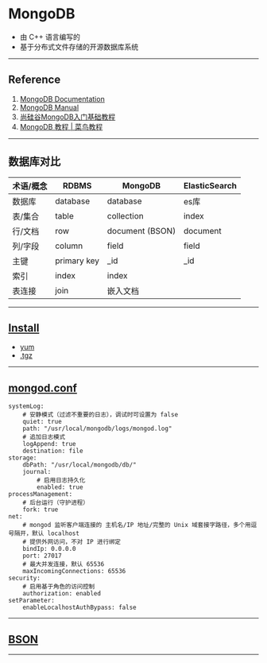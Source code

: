 # MongoDB
- 由 C++ 语言编写的
- 基于分布式文件存储的开源数据库系统
---
## Reference
1. [MongoDB Documentation](https://www.mongodb.com/docs/)
2. [MongoDB Manual](https://www.mongodb.com/docs/manual/)
3. [尚硅谷MongoDB入门基础教程](https://www.bilibili.com/video/BV18s411E78K/)
4. [MongoDB 教程 | 菜鸟教程](https://www.runoob.com/mongodb/mongodb-tutorial.html)
---
## 数据库对比
| 术语/概念 | RDBMS       | MongoDB         | ElasticSearch |
|-------|-------------|-----------------|---------------|
| 数据库   | database    | database        | es库           |
| 表/集合  | table       | collection      | index         |
| 行/文档  | row         | document (BSON) | document      |
| 列/字段  | column      | field           | field         |
| 主键    | primary key | _id             | _id           |
| 索引    | index       | index           |               |
| 表连接   | join        | 嵌入文档            |               |
---
## [Install](https://www.mongodb.com/docs/v6.0/administration/install-community/)
- [yum](https://www.mongodb.com/docs/v6.0/tutorial/install-mongodb-on-red-hat/)
- [.tgz](https://www.mongodb.com/docs/v6.0/tutorial/install-mongodb-on-red-hat-tarball/)
---
## [mongod.conf](https://www.mongodb.com/docs/manual/reference/configuration-options/)
```
systemLog:
    # 安静模式（过滤不重要的日志），调试时可设置为 false
    quiet: true
    path: "/usr/local/mongodb/logs/mongod.log"
    # 追加日志模式
    logAppend: true
    destination: file
storage:
    dbPath: "/usr/local/mongodb/db/"
    journal:
        # 启用日志持久化
        enabled: true
processManagement:
    # 后台运行（守护进程）
    fork: true
net:
    # mongod 监听客户端连接的 主机名/IP 地址/完整的 Unix 域套接字路径，多个用逗号隔开，默认 localhost
    # 提供外网访问，不对 IP 进行绑定
    bindIp: 0.0.0.0
    port: 27017
    # 最大并发连接，默认 65536
    maxIncomingConnections: 65536
security:
    # 启用基于角色的访问控制
    authorization: enabled
setParameter:
    enableLocalhostAuthBypass: false
```
---
## [BSON](https://www.mongodb.com/docs/v6.0/reference/bson-types/)

---
